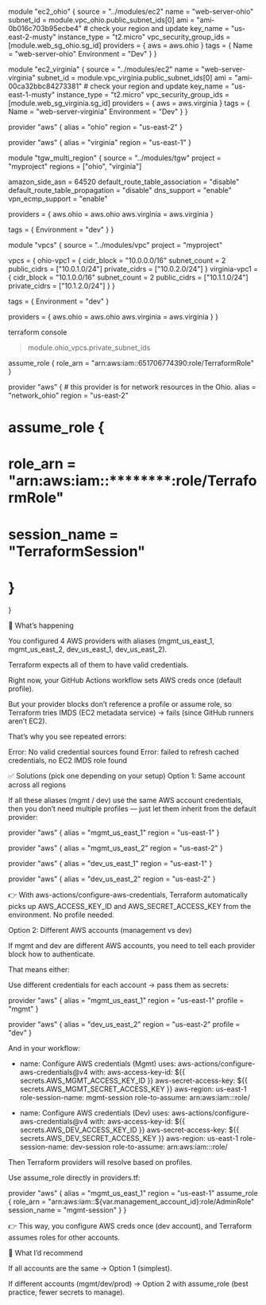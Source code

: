 module "ec2_ohio" {
  source       = "../modules/ec2"
  name         = "web-server-ohio"
  subnet_id = module.vpc_ohio.public_subnet_ids[0]
  ami          = "ami-0b016c703b95ecbe4" # check your region and update
  key_name     = "us-east-2-musty"
  instance_type = "t2.micro"
  vpc_security_group_ids = [module.web_sg_ohio.sg_id]
  providers    = { aws = aws.ohio }
  tags = {
    Name        = "web-server-ohio"
    Environment = "Dev"
  }
}

module "ec2_virginia" {
  source       = "../modules/ec2"
  name         = "web-server-virginia"
  subnet_id = module.vpc_virginia.public_subnet_ids[0]
  ami          = "ami-00ca32bbc84273381" # check your region and update
  key_name     = "us-east-1-musty"
  instance_type = "t2.micro"
  vpc_security_group_ids = [module.web_sg_virginia.sg_id]
  providers    = { aws = aws.virginia }
  tags = {
    Name        = "web-server-virginia"
    Environment = "Dev"
  }
}


provider "aws" {
  alias  = "ohio"
  region = "us-east-2"
}

provider "aws" {
  alias  = "virginia"
  region = "us-east-1"
}

module "tgw_multi_region" {
  source  = "../modules/tgw"
  project = "myproject"
  regions = ["ohio", "virginia"]

  amazon_side_asn                 = 64520
  default_route_table_association = "disable"
  default_route_table_propagation = "disable"
  dns_support                     = "enable"
  vpn_ecmp_support                = "enable"

  providers = {
    aws.ohio     = aws.ohio
    aws.virginia = aws.virginia
  }

  tags = {
    Environment = "dev"
  }
}

module "vpcs" {
  source  = "../modules/vpc"
  project = "myproject"

  vpcs = {
    ohio-vpc1 = {
      cidr_block   = "10.0.0.0/16"
      subnet_count = 2
      public_cidrs = ["10.0.1.0/24"]
      private_cidrs = ["10.0.2.0/24"]
    }
    virginia-vpc1 = {
      cidr_block   = "10.1.0.0/16"
      subnet_count = 2
      public_cidrs = ["10.1.1.0/24"]
      private_cidrs = ["10.1.2.0/24"]
    }
  }

  tags = {
    Environment = "dev"
  }

  providers = {
    aws.ohio     = aws.ohio
    aws.virginia = aws.virginia
  }
}


terraform console
> module.ohio_vpcs.private_subnet_ids

assume_role {
    role_arn = "arn:aws:iam::651706774390:role/TerraformRole"
  }


provider "aws" {          # this provider is for network resources in the Ohio. 
  alias  = "network_ohio"
  region = "us-east-2"

  # assume_role {
  #    role_arn     = "arn:aws:iam::********:role/TerraformRole"
  #   session_name = "TerraformSession"
  # }

}


🔎 What’s happening

You configured 4 AWS providers with aliases (mgmt_us_east_1, mgmt_us_east_2, dev_us_east_1, dev_us_east_2).

Terraform expects all of them to have valid credentials.

Right now, your GitHub Actions workflow sets AWS creds once (default profile).

But your provider blocks don’t reference a profile or assume role, so Terraform tries IMDS (EC2 metadata service) → fails (since GitHub runners aren’t EC2).


That’s why you see repeated errors:

Error: No valid credential sources found
Error: failed to refresh cached credentials, no EC2 IMDS role found

✅ Solutions (pick one depending on your setup)
Option 1: Same account across all regions

If all these aliases (mgmt / dev) use the same AWS account credentials, then you don’t need multiple profiles — just let them inherit from the default provider:

provider "aws" {
  alias  = "mgmt_us_east_1"
  region = "us-east-1"
}

provider "aws" {
  alias  = "mgmt_us_east_2"
  region = "us-east-2"
}

provider "aws" {
  alias  = "dev_us_east_1"
  region = "us-east-1"
}

provider "aws" {
  alias  = "dev_us_east_2"
  region = "us-east-2"
}


👉 With aws-actions/configure-aws-credentials, Terraform automatically picks up AWS_ACCESS_KEY_ID and AWS_SECRET_ACCESS_KEY from the environment. No profile needed.

Option 2: Different AWS accounts (management vs dev)

If mgmt and dev are different AWS accounts, you need to tell each provider block how to authenticate.

That means either:

Use different credentials for each account → pass them as secrets:

provider "aws" {
  alias   = "mgmt_us_east_1"
  region  = "us-east-1"
  profile = "mgmt"
}

provider "aws" {
  alias   = "dev_us_east_2"
  region  = "us-east-2"
  profile = "dev"
}


And in your workflow:

- name: Configure AWS credentials (Mgmt)
  uses: aws-actions/configure-aws-credentials@v4
  with:
    aws-access-key-id: ${{ secrets.AWS_MGMT_ACCESS_KEY_ID }}
    aws-secret-access-key: ${{ secrets.AWS_MGMT_SECRET_ACCESS_KEY }}
    aws-region: us-east-1
    role-session-name: mgmt-session
    role-to-assume: arn:aws:iam::<mgmt-account-id>:role/<mgmt-role>

- name: Configure AWS credentials (Dev)
  uses: aws-actions/configure-aws-credentials@v4
  with:
    aws-access-key-id: ${{ secrets.AWS_DEV_ACCESS_KEY_ID }}
    aws-secret-access-key: ${{ secrets.AWS_DEV_SECRET_ACCESS_KEY }}
    aws-region: us-east-1
    role-session-name: dev-session
    role-to-assume: arn:aws:iam::<dev-account-id>:role/<dev-role>


Then Terraform providers will resolve based on profiles.

Use assume_role directly in providers.tf:

provider "aws" {
  alias   = "mgmt_us_east_1"
  region  = "us-east-1"
  assume_role {
    role_arn     = "arn:aws:iam::${var.management_account_id}:role/AdminRole"
    session_name = "mgmt-session"
  }
}


👉 This way, you configure AWS creds once (dev account), and Terraform assumes roles for other accounts.

🔧 What I’d recommend

If all accounts are the same → Option 1 (simplest).

If different accounts (mgmt/dev/prod) → Option 2 with assume_role (best practice, fewer secrets to manage).